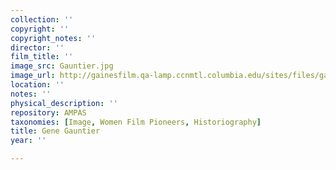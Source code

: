```yaml
---
collection: ''
copyright: ''
copyright_notes: ''
director: ''
film_title: ''
image_src: Gauntier.jpg
image_url: http://gainesfilm.qa-lamp.ccnmtl.columbia.edu/sites/files/gainesfilm/images/Gauntier.jpg
location: ''
notes: ''
physical_description: ''
repository: AMPAS
taxonomies: [Image, Women Film Pioneers, Historiography]
title: Gene Gauntier
year: ''

---
```

